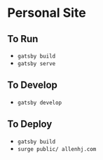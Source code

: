 # Personal Site

## To Run

- `gatsby build`
- `gatsby serve`

## To Develop

- `gatsby develop`

## To Deploy

- `gatsby build`
- `surge public/ allenhj.com`
